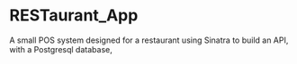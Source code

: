 # RESTaurant_App
A small POS system designed for a restaurant using Sinatra to build an API, with a Postgresql database, 
